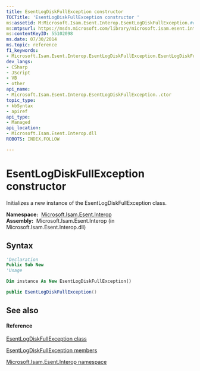 ```yaml
---
title: EsentLogDiskFullException constructor 
TOCTitle: 'EsentLogDiskFullException constructor '
ms:assetid: M:Microsoft.Isam.Esent.Interop.EsentLogDiskFullException.#ctor
ms:mtpsurl: https://msdn.microsoft.com/library/microsoft.isam.esent.interop.esentlogdiskfullexception.esentlogdiskfullexception(v=EXCHG.10)
ms:contentKeyID: 55102098
ms.date: 07/30/2014
ms.topic: reference
f1_keywords:
- Microsoft.Isam.Esent.Interop.EsentLogDiskFullException.EsentLogDiskFullException
dev_langs:
- CSharp
- JScript
- VB
- other
api_name: 
- Microsoft.Isam.Esent.Interop.EsentLogDiskFullException..ctor
topic_type: 
- kbSyntax
- apiref
api_type: 
- Managed
api_location: 
- Microsoft.Isam.Esent.Interop.dll
ROBOTS: INDEX,FOLLOW

---
```


# EsentLogDiskFullException constructor

Initializes a new instance of the EsentLogDiskFullException class.

**Namespace:**  [Microsoft.Isam.Esent.Interop](./microsoft.isam.esent.interop-namespace.md)  
**Assembly:**  Microsoft.Isam.Esent.Interop (in Microsoft.Isam.Esent.Interop.dll)

## Syntax

``` vb
'Declaration
Public Sub New
'Usage

Dim instance As New EsentLogDiskFullException()
```

``` csharp
public EsentLogDiskFullException()
```

## See also

#### Reference

[EsentLogDiskFullException class](./esentlogdiskfullexception-class.md)

[EsentLogDiskFullException members](./esentlogdiskfullexception-members.md)

[Microsoft.Isam.Esent.Interop namespace](./microsoft.isam.esent.interop-namespace.md)